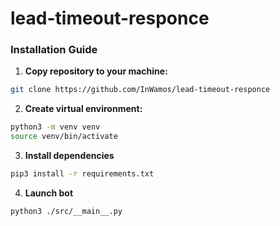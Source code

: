 # lead-timeout-responce
### Installation Guide
1) **Copy repository to your machine:**
```bash
git clone https://github.com/InWamos/lead-timeout-responce
```

2) **Create virtual environment:**
```bash
python3 -m venv venv
source venv/bin/activate
```

3) **Install dependencies**
```bash
pip3 install -r requirements.txt
```

4) **Launch bot**
```bash
python3 ./src/__main__.py
```